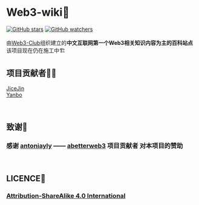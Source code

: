 # Web3-wiki📘
[![GitHub stars](https://img.shields.io/github/stars/Web3-Club/Web3wiki-Website.svg?style=social&label=Stars)](https://github.com/Web3-Club/Web3wiki-Website)  [![GitHub watchers](https://img.shields.io/github/watchers/Web3-Club/Web3wiki-Website.svg?style=social&label=Watch)](https://github.com/Web3-Club/Web3wiki-Website)
<br>
<br>
由[Web3-Club](https://github.com/Web3-Club/Intro./blob/main/README.md)组织建立的**中文互联网第一个Web3相关知识内容为主的百科站点**<br>
该项目现在仍在施工中🏗️

## 项目贡献者👨‍💻
[JiceJin](https://github.com/JiceJin)<br>
[Yanbo](https://github.com/yanboishere)

<br>

## 致谢🙏
### 感谢 [antoniayly](https://twitter.com/antoniayly?s=21&t=QNardCn2PREdALePyTc2Jw) —— [abetterweb3](https://abetterweb3.notion.site/) 项目贡献者 对本项目的赞助

<br>

## LICENCE📖
### [Attribution-ShareAlike 4.0 International](https://creativecommons.org/licenses/by-sa/4.0/legalcode)
